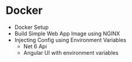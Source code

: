 # Docker 

- Docker Setup
- Build Simple Web App Image using NGINX
- Injecting Config using Environment Variables
    - Net 6 Api
    - Angular UI with environment variables